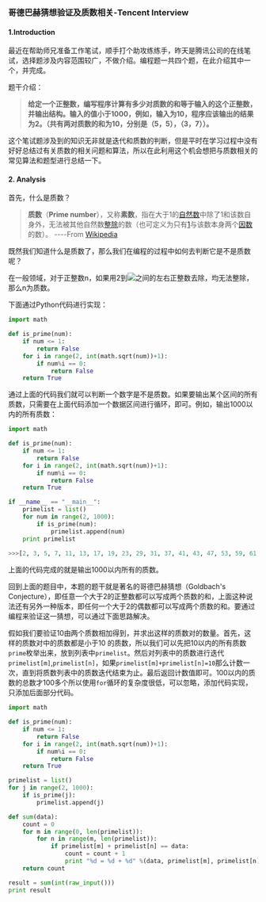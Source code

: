 ### 哥德巴赫猜想验证及质数相关-Tencent Interview

#### 1.Introduction

最近在帮助师兄准备工作笔试，顺手打个助攻练练手，昨天是腾讯公司的在线笔试，选择题涉及内容范围较广，不做介绍。编程题一共四个题，在此介绍其中一个，并完成。

题干介绍：

> **给定一个正整数，编写程序计算有多少对质数的和等于输入的这个正整数，并输出结构。输入的值小于1000，例如，输入为10，程序应该输出的结果为2。（共有两对质数的和为10，分别是（5，5），（3，7））。**

这个笔试题涉及到的知识无非就是迭代和质数的判断，但是平时在学习过程中没有好好总结过有关质数的相关问题和算法，所以在此利用这个机会想把与质数相关的常见算法和题型进行总结一下。

#### 2. Analysis

首先，什么是质数？

> **质数**（**Prime number**），又称**素数**，指在大于1的[自然数](https://zh.wikipedia.org/wiki/%E8%87%AA%E7%84%B6%E6%95%B0)中除了1和该数自身外，无法被其他自然数[整除](https://zh.wikipedia.org/wiki/%E6%95%B4%E9%99%A4)的数（也可定义为只有[1](https://zh.wikipedia.org/wiki/1)与该数本身两个[因数](https://zh.wikipedia.org/wiki/%E5%9B%A0%E6%95%B8)的数）。   ----From [Wikipedia](https://zh.wikipedia.org/wiki/%E7%B4%A0%E6%95%B0)

既然我们知道什么是质数了，那么我们在编程的过程中如何去判断它是不是质数呢？

在一般领域，对于正整数n，如果用2到![](https://lynnlaulsl.files.wordpress.com/2016/09/b03533fa828ba61e582843574234970a314e5980.png)之间的左右正整数去除，均无法整除，那么n为质数。

下面通过Python代码进行实现：

```python
import math

def is_prime(num):
    if num <= 1:
        return False
    for i in range(2, int(math.sqrt(num))+1):
        if num%i == 0:
            return False
    return True
```

通过上面的代码我们就可以判断一个数字是不是质数。如果要输出某个区间的所有质数，只需要在上面代码添加一个数据区间进行循环，即可。例如，输出1000以内的所有质数：

```python
import math

def is_prime(num):
    if num <= 1:
        return False
    for i in range(2, int(math.sqrt(num))+1):
        if num%i == 0:
            return False
    return True

if __name__ == "__main__":
    primelist = list()
    for num in range(2, 1000):
        if is_prime(num):
            primelist.append(num)
    print primelist
    
>>>[2, 3, 5, 7, 11, 13, 17, 19, 23, 29, 31, 37, 41, 43, 47, 53, 59, 61, 67, 71, 73, 79, 83, 89, 97, 101, 103, 107, 109, 113, 127, 131, 137, 139, 149, 151, 157, 163, 167, 173, 179, ... , 971, 977, 983, 991, 997]
```

上面的代码完成的就是输出1000以内所有的质数。

回到上面的题目中，本题的题干就是著名的哥德巴赫猜想（Goldbach's Conjecture），即任意一个大于2的正整数都可以写成两个质数的和，上面这种说法还有另外一种版本，即任何一个大于2的偶数都可以写成两个质数的和。要通过编程来验证这一猜想，可以通过下面思路解决。

假如我们要验证10由两个质数相加得到，并求出这样的质数对的数量。首先，这样的质数对中的质数都是小于10 的质数，所以我们可以先把10以内的所有质数`prime`枚举出来，放到列表中`primelist`。然后对列表中的质数进行迭代`primelist[m]`,`primelist[n]`，如果`primelist[m]+primelist[n]=10`那么计数一次，直到将质数列表中的质数迭代结束为止。最后返回计数值即可。100以内的质数的总数才100多个所以使用`for`循环的复杂度很低，可以忽略，添加代码实现，只添加后面部分代码。

```python
import math

def is_prime(num):
    if num <= 1:
        return False
    for i in range(2, int(math.sqrt(num))+1):
        if num%i == 0:
            return False
    return True

primelist = list()
for j in range(2, 1000):
    if is_prime(j):
        primelist.append(j)

def sum(data):
    count = 0
    for m in range(0, len(primelist)):
        for n in range(m, len(primelist)):
            if primelist[m] + primelist[n] == data:
                count = count + 1
                print "%d = %d + %d" %(data, primelist[m], primelist[n])
    return count

result = sum(int(raw_input()))
print result 
```


